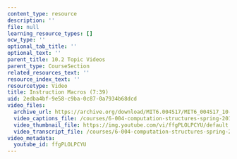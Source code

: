 ```yaml
---
content_type: resource
description: ''
file: null
learning_resource_types: []
ocw_type: ''
optional_tab_title: ''
optional_text: ''
parent_title: 10.2 Topic Videos
parent_type: CourseSection
related_resources_text: ''
resource_index_text: ''
resourcetype: Video
title: Instruction Macros (7:39)
uid: 2edba4bf-9e58-c9ba-0c87-0a7934b68dcd
video_files:
  archive_url: https://archive.org/download/MIT6.004S17/MIT6_004S17_10-02-03_300k.mp4
  video_captions_file: /courses/6-004-computation-structures-spring-2017/59ce33254d5a5956b6f94710c97c430c_ffgPLOLPCYU.vtt
  video_thumbnail_file: https://img.youtube.com/vi/ffgPLOLPCYU/default.jpg
  video_transcript_file: /courses/6-004-computation-structures-spring-2017/896c52301a6d2241697e30d86a05dbe8_ffgPLOLPCYU.pdf
video_metadata:
  youtube_id: ffgPLOLPCYU
---
```

